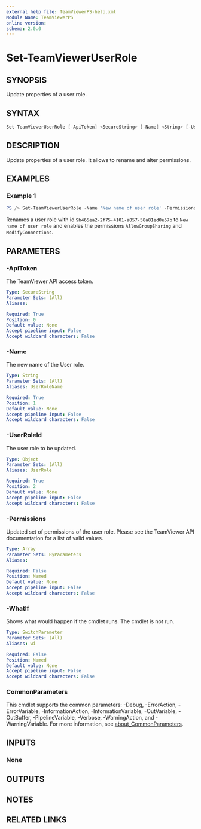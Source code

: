 ```yaml
---
external help file: TeamViewerPS-help.xml
Module Name: TeamViewerPS
online version: 
schema: 2.0.0
---
```


# Set-TeamViewerUserRole

## SYNOPSIS

Update properties of a user role.

## SYNTAX

```powershell
Set-TeamViewerUserRole [-ApiToken] <SecureString> [-Name] <String> [-UserRoleId] <Object> [-Permissions] <Array> [-WhatIf] [-Confirm]  [<CommonParameters>]
```

## DESCRIPTION

Update properties of a user role. It allows to rename and alter permissions.

## EXAMPLES

### Example 1

```powershell
PS /> Set-TeamViewerUserRole -Name 'New name of user role' -Permissions 'AllowGroupSharing','ModifyConnections' -UserRoleId '9b465ea2-2f75-4101-a057-58a81ed0e57b'
```

Renames a user role with id `9b465ea2-2f75-4101-a057-58a81ed0e57b` to `New name of user role` and enables the permissions `AllowGroupSharing` and `ModifyConnections`.

## PARAMETERS

### -ApiToken

The TeamViewer API access token.

```yaml
Type: SecureString
Parameter Sets: (All)
Aliases:

Required: True
Position: 0
Default value: None
Accept pipeline input: False
Accept wildcard characters: False
```

### -Name

The new name of the User role.

```yaml
Type: String
Parameter Sets: (All)
Aliases: UserRoleName

Required: True
Position: 1
Default value: None
Accept pipeline input: False
Accept wildcard characters: False
```

### -UserRoleId

The user role to be updated.

```yaml
Type: Object
Parameter Sets: (All)
Aliases: UserRole

Required: True
Position: 2
Default value: None
Accept pipeline input: False
Accept wildcard characters: False
```

### -Permissions

Updated set of permissions of the user role.
Please see the TeamViewer API documentation for a list of valid values.

```yaml
Type: Array
Parameter Sets: ByParameters
Aliases:

Required: False
Position: Named
Default value: None
Accept pipeline input: False
Accept wildcard characters: False
```

### -WhatIf

Shows what would happen if the cmdlet runs.
The cmdlet is not run.

```yaml
Type: SwitchParameter
Parameter Sets: (All)
Aliases: wi

Required: False
Position: Named
Default value: None
Accept pipeline input: False
Accept wildcard characters: False
```

### CommonParameters

This cmdlet supports the common parameters: -Debug, -ErrorAction, -ErrorVariable, -InformationAction, -InformationVariable, -OutVariable, -OutBuffer, -PipelineVariable, -Verbose, -WarningAction, and -WarningVariable. For more information, see [about_CommonParameters](http://go.microsoft.com/fwlink/?LinkID=113216).

## INPUTS

### None

## OUTPUTS

## NOTES

## RELATED LINKS
